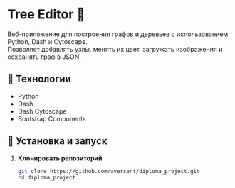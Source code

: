 # Tree Editor 🌳  

Веб-приложение для построения графов и деревьев с использованием Python, Dash и Cytoscape.  
Позволяет добавлять узлы, менять их цвет, загружать изображения и сохранять граф в JSON.  

## 🚀 Технологии  
- Python  
- Dash  
- Dash Cytoscape  
- Bootstrap Components  

## 🔧 Установка и запуск  
1. **Клонировать репозиторий**  
   ```bash
   git clone https://github.com/aversent/diploma_project.git
   cd diploma_project
